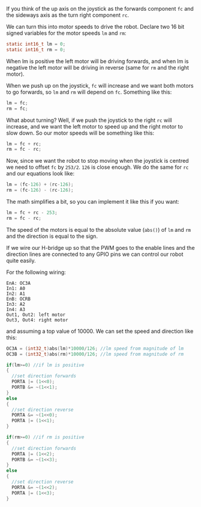 If you think of the up axis on the joystick as the forwards component ```fc``` and the sideways axis as the turn right component ```rc```.

We can turn this into motor speeds to drive the robot. Declare two 16 bit signed variables for the motor speeds ```lm``` and ```rm```:

```c
static int16_t lm = 0;
static int16_t rm = 0;
```

When lm is positive the left motor will be driving forwards, and when lm is negative the left motor will be driving in reverse (same for ```rm``` and the right motor).

When we push up on the joystick, ```fc``` will increase and we want both motors to go forwards, so ```lm``` and ```rm``` will depend on ```fc```.
Something like this:

```c
lm = fc;
rm = fc;
```

What about turning? Well, if we push the joystick to the right ```rc``` will increase, and we want the left motor to speed up and the right motor to slow down.
So our motor speeds will be something like this:
```c
lm = fc + rc;
rm = fc - rc;
```

Now, since we want the robot to stop moving when the joystick is centred we need to offset ```fc``` by ```253/2```. ```126``` is close enough. We do the same for ```rc``` and our equations look like:
```c
lm = (fc-126) + (rc-126);
rm = (fc-126) - (rc-126);
```

The math simplifies a bit, so you can implement it like this if you want:
```c
lm = fc + rc - 253;
rm = fc - rc;
```

The speed of the motors is equal to the absolute value (```abs()```) of ```lm``` and ```rm``` and the direction is equal to the sign.

If we wire our H-bridge up so that the PWM goes to the enable lines and the direction lines are connected to any GPIO pins we can control our robot quite easily.

For the following wiring:
```
EnA: OC3A
In1: A0
In2: A1
EnB: OCRB
In3: A2
In4: A3
Out1, Out2: left motor
Out3, Out4: right motor
```
and assuming a top value of 10000. We can set the speed and direction like this:
```c
OC3A = (int32_t)abs(lm)*10000/126; //lm speed from magnitude of lm
OC3B = (int32_t)abs(rm)*10000/126; //lm speed from magnitude of rm

if(lm>=0) //if lm is positive
{
  //set direction forwards
  PORTA |= (1<<0);
  PORTB &= ~(1<<1);
}
else
{
  //set direction reverse
  PORTA &= ~(1<<0);
  PORTA |= (1<<1);
}

if(rm>=0) //if rm is positive
{
  //set direction forwards
  PORTA |= (1<<2);
  PORTB &= ~(1<<3);
}
else
{
  //set direction reverse
  PORTA &= ~(1<<2);
  PORTA |= (1<<3);
}
